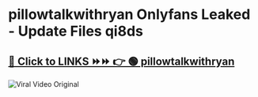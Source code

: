 
 # pillowtalkwithryan Onlyfans Leaked - Update Files qi8ds

## <h2><a href="https://clipsfans.com/pillowtalkwithryan&ref=git">🔗 Click to LINKS ⏩⏩ 👉 🟢 pillowtalkwithryan </a></h2>

<a href="https://clipsfans.com/pillowtalkwithryan&ref=git" rel="nofollow" data-target="animated-image.originalLink"><img src="https://i.ibb.co.com/xMMVF88/686577567.gif" alt="Viral Video Original" style="max-width: 100%; display: inline-block;" data-target="animated-image.originalImage"></a>

